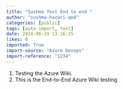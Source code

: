 ```yaml
---
title: "Sushma Test End to end "
author: "sushma-hazari-qed"
categories: [public]
tags: [auto-import, test]
date: 2024-06-19 13:16:15
likes: 0
imported: True 
import-source: "Azure Devops"
import-reference: "1234"
---
```


1. Testing the Azure Wiki.
2. This is the End-to-End Azure Wiki testing